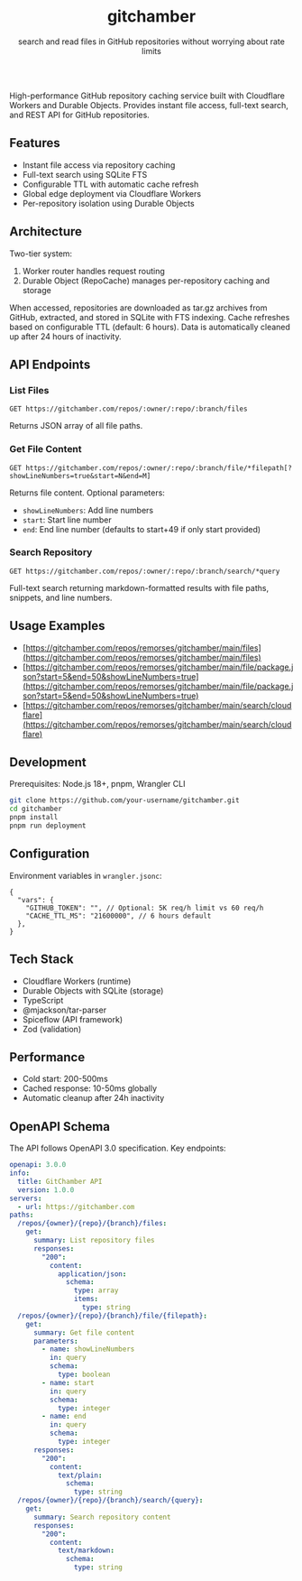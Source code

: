 <div align='center' className='w-full'>
    <br/>
    <br/>
    <br/>
    <h1>gitchamber</h1>
    <p>search and read files in GitHub repositories without worrying about rate limits</p>
    <br/>
    <br/>
</div>

High-performance GitHub repository caching service built with Cloudflare Workers and Durable Objects. Provides instant file access, full-text search, and REST API for GitHub repositories.

## Features

- Instant file access via repository caching
- Full-text search using SQLite FTS
- Configurable TTL with automatic cache refresh
- Global edge deployment via Cloudflare Workers
- Per-repository isolation using Durable Objects

## Architecture

Two-tier system:

1. Worker router handles request routing
2. Durable Object (RepoCache) manages per-repository caching and storage

When accessed, repositories are downloaded as tar.gz archives from GitHub, extracted, and stored in SQLite with FTS indexing. Cache refreshes based on configurable TTL (default: 6 hours). Data is automatically cleaned up after 24 hours of inactivity.

## API Endpoints

### List Files

```
GET https://gitchamber.com/repos/:owner/:repo/:branch/files
```

Returns JSON array of all file paths.

### Get File Content

```
GET https://gitchamber.com/repos/:owner/:repo/:branch/file/*filepath[?showLineNumbers=true&start=N&end=M]
```

Returns file content. Optional parameters:

- `showLineNumbers`: Add line numbers
- `start`: Start line number
- `end`: End line number (defaults to start+49 if only start provided)

### Search Repository

```
GET https://gitchamber.com/repos/:owner/:repo/:branch/search/*query
```

Full-text search returning markdown-formatted results with file paths, snippets, and line numbers.

## Usage Examples

- [https://gitchamber.com/repos/remorses/gitchamber/main/files](https://gitchamber.com/repos/remorses/gitchamber/main/files)
- [https://gitchamber.com/repos/remorses/gitchamber/main/file/package.json?start=5&end=50&showLineNumbers=true](https://gitchamber.com/repos/remorses/gitchamber/main/file/package.json?start=5&end=50&showLineNumbers=true)
- [https://gitchamber.com/repos/remorses/gitchamber/main/search/cloudflare](https://gitchamber.com/repos/remorses/gitchamber/main/search/cloudflare)

## Development

Prerequisites: Node.js 18+, pnpm, Wrangler CLI

```bash
git clone https://github.com/your-username/gitchamber.git
cd gitchamber
pnpm install
pnpm run deployment
```

## Configuration

Environment variables in `wrangler.jsonc`:

```jsonc
{
  "vars": {
    "GITHUB_TOKEN": "", // Optional: 5K req/h limit vs 60 req/h
    "CACHE_TTL_MS": "21600000", // 6 hours default
  },
}
```

## Tech Stack

- Cloudflare Workers (runtime)
- Durable Objects with SQLite (storage)
- TypeScript
- @mjackson/tar-parser
- Spiceflow (API framework)
- Zod (validation)

## Performance

- Cold start: 200-500ms
- Cached response: 10-50ms globally
- Automatic cleanup after 24h inactivity

## OpenAPI Schema

The API follows OpenAPI 3.0 specification. Key endpoints:

```yaml
openapi: 3.0.0
info:
  title: GitChamber API
  version: 1.0.0
servers:
  - url: https://gitchamber.com
paths:
  /repos/{owner}/{repo}/{branch}/files:
    get:
      summary: List repository files
      responses:
        "200":
          content:
            application/json:
              schema:
                type: array
                items:
                  type: string
  /repos/{owner}/{repo}/{branch}/file/{filepath}:
    get:
      summary: Get file content
      parameters:
        - name: showLineNumbers
          in: query
          schema:
            type: boolean
        - name: start
          in: query
          schema:
            type: integer
        - name: end
          in: query
          schema:
            type: integer
      responses:
        "200":
          content:
            text/plain:
              schema:
                type: string
  /repos/{owner}/{repo}/{branch}/search/{query}:
    get:
      summary: Search repository content
      responses:
        "200":
          content:
            text/markdown:
              schema:
                type: string
```
